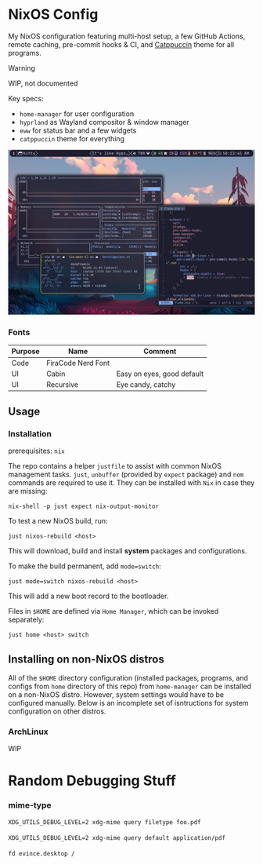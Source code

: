 # NixOS Config

My NixOS configuration featuring multi-host setup, a few GitHub Actions, remote caching, pre-commit hooks & CI, and [Catppuccin](https://catppuccin.com/) theme for all programs.


> [!WARNING]  
> WIP, not documented

Key specs:

- `home-manager` for user configuration
- `hyprland` as Wayland compositor & window manager
- `eww` for status bar and a few widgets
- `catppuccin` theme for everything

![assets/NixOS-rice.png](assets/NixOS-rice.png)


### Fonts

| Purpose | Name | Comment |
|----------|----------|-------|
| Code    | FiraCode Nerd Font | |
| UI    | Cabin   | Easy on eyes, good default |
| UI    | Recursive  | Eye candy, catchy |

## Usage

### Installation

prerequisites: `nix`

The repo contains a helper `justfile` to assist with common NixOS management tasks.
`just`, `unbuffer` (provided by `expect` package) and `nom` commands are required to use it. They can be installed with `Nix` in case they are missing:

```shell
nix-shell -p just expect nix-output-monitor
```

To test a new NixOS build, run:

```shell
just nixos-rebuild <host>
```

This will download, build and install **system** packages and configurations.

To make the build permanent, add `mode=switch`:

```shell
just mode=switch nixos-rebuild <host>
```

This will add a new boot record to the bootloader.

Files in `$HOME` are defined via `Home Manager`, which can be invoked separately:

```shell
just home <host> switch
```

## Installing on non-NixOS distros

All of the `$HOME` directory configuration (installed packages, programs, and configs from `home` directory of this repo) from `home-manager` can be installed on a non-NixOS distro. However, system settings would have to be configured manually. Below is an incomplete set of isntructions for system configuration on other distros.

### ArchLinux

WIP

# Random Debugging Stuff

### mime-type

```shell
XDG_UTILS_DEBUG_LEVEL=2 xdg-mime query filetype foo.pdf

XDG_UTILS_DEBUG_LEVEL=2 xdg-mime query default application/pdf

fd evince.desktop /
```
